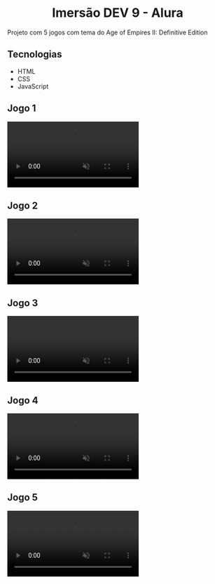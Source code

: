 <h1 align="center">Imersão DEV 9 - Alura</h1>
<p>Projeto com 5 jogos com tema do Age of Empires II: Definitive Edition</p>

<h2>Tecnologias</h2>
<ul>
  <li>HTML</li>
  <li>CSS</li>
  <li>JavaScript</li>
</ul>

<h2>Jogo 1</h2>
<video
  src="github/game-1.webm" 
  autoplay
  loop
  muted
  playsinline
  style="max-width: 100%; height: auto;"
></video>

<h2>Jogo 2</h2>
<video
  src="github/game-2.webm" 
  autoplay
  loop
  muted
  playsinline
  style="max-width: 100%; height: auto;"
></video>

<h2>Jogo 3</h2>
<video
  src="github/game-3.webm" 
  autoplay
  loop
  muted
  playsinline
  style="max-width: 100%; height: auto;"
></video>

<h2>Jogo 4</h2>
<video
  src="github/game-4.webm" 
  autoplay
  loop
  muted
  playsinline
  style="max-width: 100%; height: auto;"
></video>

<h2>Jogo 5</h2>
<video
  src="github/game-5.webm" 
  autoplay
  loop
  muted
  playsinline
  style="max-width: 100%; height: auto;"
></video>
